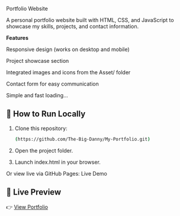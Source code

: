 Portfolio Website

A personal portfolio website built with HTML, CSS, and JavaScript to showcase my skills, projects, and contact information.

**Features**

Responsive design (works on desktop and mobile)

Project showcase section

Integrated images and icons from the Asset/ folder

Contact form for easy communication

Simple and fast loading...


## 🚀 How to Run Locally  
1. Clone this repository:  
   ```bash
   (https://github.com/The-Big-Danny/My-Portfolio.git)
   
2. Open the project folder.

3. Launch index.html in your browser.


Or view live via GitHub Pages: Live Demo
## 🔗 Live Preview  
👉 [View Portfolio](https://the-big-danny.github.io/My-Portfolio/)
